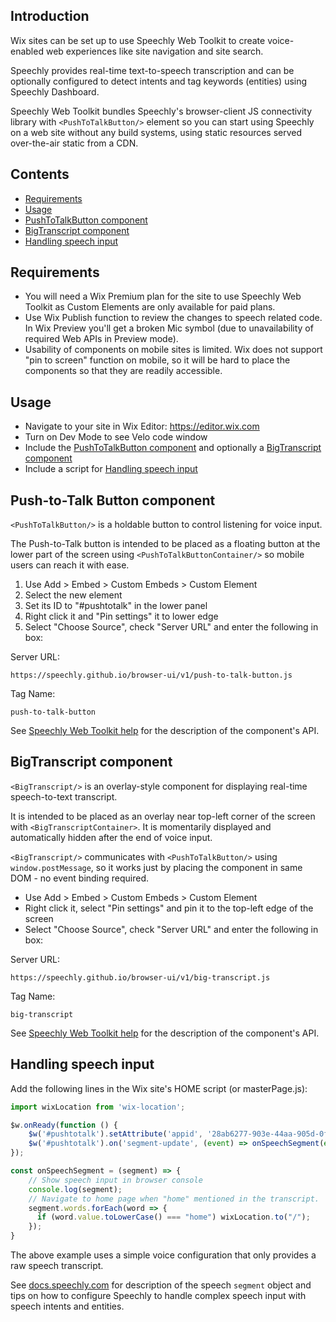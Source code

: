 ## Introduction

Wix sites can be set up to use Speechly Web Toolkit to create voice-enabled web experiences like site navigation and site search.

Speechly provides real-time text-to-speech transcription and can be optionally configured to detect intents and tag keywords (entities) using Speechly Dashboard.

Speechly Web Toolkit bundles Speechly's browser-client JS connectivity library with `<PushToTalkButton/>` element so you can start using Speechly on a web site without any build systems, using static resources served over-the-air static from a CDN.

## Contents

- [Requirements](#requirements)
- [Usage](#usage)
- [PushToTalkButton component](#push-to-talk-button-component)
- [BigTranscript component](#bigtranscript-component)
- [Handling speech input](#handling-speech-input)

## Requirements

- You will need a Wix Premium plan for the site to use Speechly Web Toolkit as Custom Elements are only available for paid plans.
- Use Wix Publish function to review the changes to speech related code. In Wix Preview you'll get a broken Mic symbol (due to unavailability of required Web APIs in Preview mode).
- Usability of components on mobile sites is limited. Wix does not support "pin to screen" function on mobile, so it will be hard to place the components so that they are readily accessible.

## Usage

- Navigate to your site in Wix Editor: https://editor.wix.com
- Turn on Dev Mode to see Velo code window
- Include the [PushToTalkButton component](#push-to-talk-button-component) and optionally a [BigTranscript component](#bigtranscript-component)
- Include a script for [Handling speech input](#handling-speech-input)

## Push-to-Talk Button component

`<PushToTalkButton/>` is a holdable button to control listening for voice input.

The Push-to-Talk button is intended to be placed as a floating button at the lower part of the screen using `<PushToTalkButtonContainer/>` so mobile users can reach it with ease.

1. Use Add > Embed > Custom Embeds > Custom Element
2. Select the new element
3. Set its ID to "#pushtotalk" in the lower panel
4. Right click it and "Pin settings" it to lower edge
5. Select "Choose Source", check "Server URL" and enter the following in box:

Server URL:
```
https://speechly.github.io/browser-ui/v1/push-to-talk-button.js
```

Tag Name:
```
push-to-talk-button
```

See [Speechly Web Toolkit help](https://speechly.github.io/browser-ui/v1/) for the description of the component's API.

## BigTranscript component

`<BigTranscript/>` is an overlay-style component for displaying real-time speech-to-text transcript.

It is intended to be placed as an overlay near top-left corner of the screen with `<BigTranscriptContainer>`. It is momentarily displayed and automatically hidden after the end of voice input.

`<BigTranscript/>` communicates with `<PushToTalkButton/>` using `window.postMessage`, so it works just by placing the component in same DOM - no event binding required.

- Use Add > Embed > Custom Embeds > Custom Element
- Right click it, select "Pin settings" and pin it to the top-left edge of the screen
- Select "Choose Source", check "Server URL" and enter the following in box:

Server URL:
```
https://speechly.github.io/browser-ui/v1/big-transcript.js
```

Tag Name:
```
big-transcript
```

See [Speechly Web Toolkit help](https://speechly.github.io/browser-ui/v1/) for the description of the component's API.

## Handling speech input

Add the following lines in the Wix site's HOME script (or masterPage.js):

```js
import wixLocation from 'wix-location';

$w.onReady(function () {
    $w('#pushtotalk').setAttribute('appid', '28ab6277-903e-44aa-905d-0f00d240063a');
    $w('#pushtotalk').on('segment-update', (event) => onSpeechSegment(event.detail))
});

const onSpeechSegment = (segment) => {   
    // Show speech input in browser console
    console.log(segment);
    // Navigate to home page when "home" mentioned in the transcript.
    segment.words.forEach(word => {
      if (word.value.toLowerCase() === "home") wixLocation.to("/");
    });
}
```

The above example uses a simple voice configuration that only provides a raw speech transcript.

See [docs.speechly.com](http://docs.speechly.com/) for description of the speech `segment` object and tips on how to configure Speechly to handle complex speech input with speech intents and entities.
